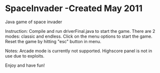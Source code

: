 SpaceInvader
-Created May 2011
============

Java game of space invader

Instruction:
Compile and run driverFinal.java to start the game. 
There are 2 modes: classic and endless. Click on the menu options to start the game.
Reset the game by hitting "esc" button in menu.

Notes:
Arcade mode is currently not supported.
Highscore panel is not in use due to exploits.


Enjoy and have fun!
